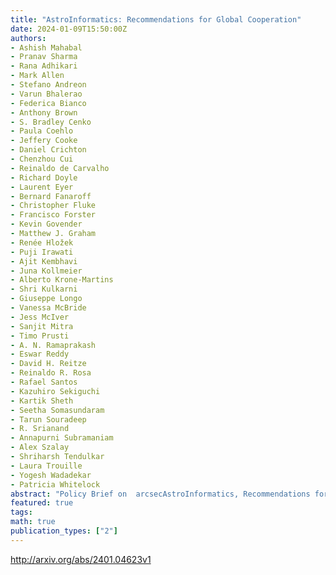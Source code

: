 ```yaml
---
title: "AstroInformatics: Recommendations for Global Cooperation"
date: 2024-01-09T15:50:00Z
authors:
- Ashish Mahabal
- Pranav Sharma
- Rana Adhikari
- Mark Allen
- Stefano Andreon
- Varun Bhalerao
- Federica Bianco
- Anthony Brown
- S. Bradley Cenko
- Paula Coehlo
- Jeffery Cooke
- Daniel Crichton
- Chenzhou Cui
- Reinaldo de Carvalho
- Richard Doyle
- Laurent Eyer
- Bernard Fanaroff
- Christopher Fluke
- Francisco Forster
- Kevin Govender
- Matthew J. Graham
- Renée Hložek
- Puji Irawati
- Ajit Kembhavi
- Juna Kollmeier
- Alberto Krone-Martins
- Shri Kulkarni
- Giuseppe Longo
- Vanessa McBride
- Jess McIver
- Sanjit Mitra
- Timo Prusti
- A. N. Ramaprakash
- Eswar Reddy
- David H. Reitze
- Reinaldo R. Rosa
- Rafael Santos
- Kazuhiro Sekiguchi
- Kartik Sheth
- Seetha Somasundaram
- Tarun Souradeep
- R. Srianand
- Annapurni Subramaniam
- Alex Szalay
- Shriharsh Tendulkar
- Laura Trouille
- Yogesh Wadadekar
- Patricia Whitelock
abstract: "Policy Brief on  arcsecAstroInformatics, Recommendations for Global Collaboration arcsec, distilled from panel discussions during S20 Policy Webinar on Astroinformatics for Sustainable Development held on 6-7 July 2023.   The deliberations encompassed a wide array of topics, including broad astroinformatics, sky surveys, large-scale international initiatives, global data repositories, space-related data, regional and international collaborative efforts, as well as workforce development within the field. These discussions comprehensively addressed the current status, notable achievements, and the manifold challenges that the field of astroinformatics currently confronts.   The G20 nations present a unique opportunity due to their abundant human and technological capabilities, coupled with their widespread geographical representation. Leveraging these strengths, significant strides can be made in various domains. These include, but are not limited to, the advancement of STEM education and workforce development, the promotion of equitable resource utilization, and contributions to fields such as Earth Science and Climate Science.   We present a concise overview, followed by specific recommendations that pertain to both ground-based and space data initiatives. Our team remains readily available to furnish further elaboration on any of these proposals as required. Furthermore, we anticipate further engagement during the upcoming G20 presidencies in Brazil (2024) and South Africa (2025) to ensure the continued discussion and realization of these objectives.   The policy webinar took place during the G20 presidency in India (2023). Notes based on the seven panels will be separately published."
featured: true
tags:
math: true
publication_types: ["2"]
---
```

http://arxiv.org/abs/2401.04623v1